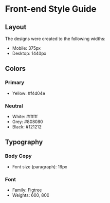 # Front-end Style Guide

## Layout

The designs were created to the following widths:

- Mobile: 375px
- Desktop: 1440px

## Colors

### Primary

- Yellow: #f4d04e

### Neutral

- White: #ffffff
- Grey: #808080
- Black: #121212

## Typography

### Body Copy

- Font size (paragraph): 16px

### Font

- Family: [Figtree](https://fonts.google.com/specimen/Figtree)
- Weights: 600, 800
